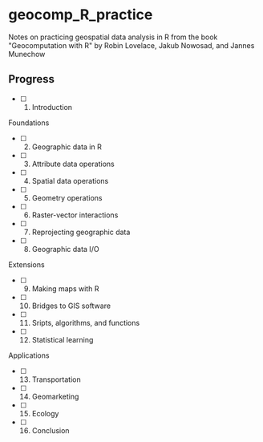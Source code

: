 # geocomp_R_practice
Notes on practicing geospatial data analysis in R from the book 
"Geocomputation with R" by Robin Lovelace, Jakub Nowosad, and Jannes Munechow

## Progress

- [ ] 1. Introduction

Foundations
- [ ] 2. Geographic data in R
- [ ] 3. Attribute data operations
- [ ] 4. Spatial data operations
- [ ] 5. Geometry operations
- [ ] 6. Raster-vector interactions
- [ ] 7. Reprojecting geographic data
- [ ] 8. Geographic data I/O 

Extensions
- [ ] 9. Making maps with R
- [ ] 10. Bridges to GIS software
- [ ] 11. Sripts, algorithms, and functions
- [ ] 12. Statistical learning

Applications
- [ ] 13. Transportation
- [ ] 14. Geomarketing
- [ ] 15. Ecology
- [ ] 16. Conclusion
